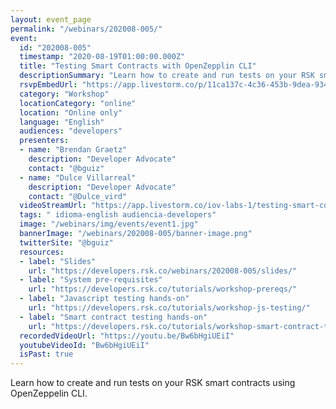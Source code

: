 ```yaml
---
layout: event_page
permalink: "/webinars/202008-005/"
event:
  id: "202008-005"
  timestamp: "2020-08-19T01:00:00.000Z"
  title: "Testing Smart Contracts with OpenZepplin CLI"
  descriptionSummary: "Learn how to create and run tests on your RSK smart contracts using OpenZeppelin CLI."
  rsvpEmbedUrl: "https://app.livestorm.co/p/11ca137c-4c36-453b-9dea-93458bc3c831/form"
  category: "Workshop"
  locationCategory: "online"
  location: "Online only"
  language: "English"
  audiences: "developers"
  presenters:
  - name: "Brendan Graetz"
    description: "Developer Advocate"
    contact: "@bguiz"
  - name: "Dulce Villarreal"
    description: "Developer Advocate"
    contact: "@Dulce_vird"
  videoStreamUrl: "https://app.livestorm.co/iov-labs-1/testing-smart-contracts-with-openzepplin"
  tags: " idioma-english audiencia-developers"
  image: "/webinars/img/events/event1.jpg"
  bannerImage: "/webinars/202008-005/banner-image.png"
  twitterSite: "@bguiz"
  resources:
  - label: "Slides"
    url: "https://developers.rsk.co/webinars/202008-005/slides/"
  - label: "System pre-requisites"
    url: "https://developers.rsk.co/tutorials/workshop-prereqs/"
  - label: "Javascript testing hands-on"
    url: "https://developers.rsk.co/tutorials/workshop-js-testing/"
  - label: "Smart contract testing hands-on"
    url: "https://developers.rsk.co/tutorials/workshop-smart-contract-testing-ozcli/"
  recordedVideoUrl: "https://youtu.be/Bw6bHgiUEiI"
  youtubeVideoId: "Bw6bHgiUEiI"
  isPast: true
---
```



Learn how to create and run tests on your RSK smart contracts using OpenZeppelin CLI.

